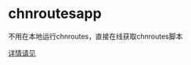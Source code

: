 chnroutesapp
============

不用在本地运行chnroutes，直接在线获取chnroutes脚本

[详情请见](http://chnroutesapp.micy.in/)
